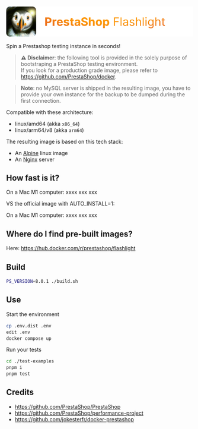 ![PrestaShop Flashlight logo](./assets/prestashop_flashlight_logo.png)

Spin a Prestashop testing instance in seconds!

> **⚠️ Disclaimer**: the following tool is provided in the solely purpose of bootstraping a PrestaShop testing environment. <br>If you look for a production grade image, please refer to https://github.com/PrestaShop/docker.

> **Note**: no MySQL server is shipped in the resulting image, you have to provide your own instance for the backup to be dumped during the first connection.

Compatible with these architecture:

- linux/amd64 (akka `x86_64`)
- linux/arm64/v8 (akka `arm64`)

The resulting image is based on this tech stack:

- An [Alpine](https://alpine-linux.org) linux image
- An [Nginx](https://nginx.com) server

## How fast is it?

On a Mac M1 computer:
xxxx
xxx
xxx

VS the official image with AUTO_INSTALL=1:

On a Mac M1 computer:
xxxx
xxx
xxx

## Where do I find pre-built images?

Here: https://hub.docker.com/r/prestashop/flashlight

## Build

```sh
PS_VERSION=8.0.1 ./build.sh
```

## Use

Start the environment

```sh
cp .env.dist .env
edit .env
docker compose up
```

Run your tests

```sh
cd ./test-examples
pnpm i
pnpm test
```

## Credits

- https://github.com/PrestaShop/PrestaShop
- https://github.com/PrestaShop/performance-project
- https://github.com/jokesterfr/docker-prestashop
